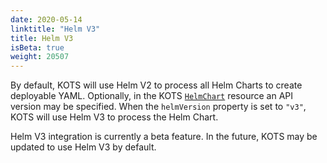 ```yaml
---
date: 2020-05-14
linktitle: "Helm V3"
title: Helm V3
isBeta: true
weight: 20507
---
```


By default, KOTS will use Helm V2 to process all Helm Charts to create deployable YAML. Optionally, in the KOTS [`HelmChart`](https://kots.io/reference/v1beta1/helmchart/) resource an API version may be specified. When the `helmVersion` property is set to `"v3"`, KOTS will use Helm V3 to process the Helm Chart.

Helm V3 integration is currently a beta feature. In the future, KOTS may be updated to use Helm V3 by default.
